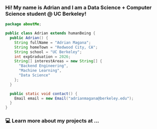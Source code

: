 ### Hi! My name is Adrian and I am a Data Science + Computer Science student @ UC Berkeley!

```java
package aboutMe;

public class Adrian extends humanBeing {
  public Adrian() {
    String fullName = "Adrian Magana";
    String homeTown = "Redwood City, CA";
    String school = "UC Berkeley";
    int expGraduation = 2026;
    String[] interestAreas = new String[] {
      "Backend Engineering",
      "Machine Learning",
      "Data Science"
    };
  }

  public static void contact() {
    Email email = new Email("adrianmagana@berkeley.edu");
  }
}
```
### 💻 Learn more about my projects at ...
